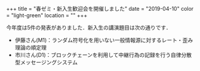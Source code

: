 +++
title = "春ゼミ・新入生歓迎会を開催しました"
date = "2019-04-10"
color = "light-green"
location = ""
+++

今年度は5件の発表がありました．新入生の講演題目は次の通りです．

- 伊藤さん(M1)：ランダム符号化を用いない一般情報源に対するレート・歪み理論の順定理
- 市川さん(D1)：ブロックチェーンを利用して中継行為の記録を行う自律分散型メッセージングシステム
